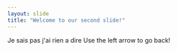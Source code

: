 ```yaml
---
layout: slide
title: "Welcome to our second slide!"
---
```

Je sais pas j'ai rien a dire
Use the left arrow to go back!
